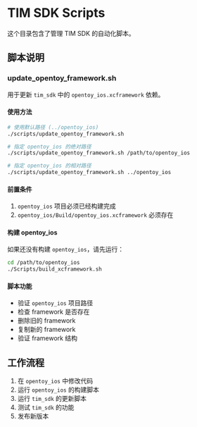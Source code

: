 # TIM SDK Scripts

这个目录包含了管理 TIM SDK 的自动化脚本。

## 脚本说明

### update_opentoy_framework.sh

用于更新 `tim_sdk` 中的 `opentoy_ios.xcframework` 依赖。

#### 使用方法

```bash
# 使用默认路径 (../opentoy_ios)
./scripts/update_opentoy_framework.sh

# 指定 opentoy_ios 的绝对路径
./scripts/update_opentoy_framework.sh /path/to/opentoy_ios

# 指定 opentoy_ios 的相对路径
./scripts/update_opentoy_framework.sh ../opentoy_ios
```

#### 前置条件

1. `opentoy_ios` 项目必须已经构建完成
2. `opentoy_ios/Build/opentoy_ios.xcframework` 必须存在

#### 构建 opentoy_ios

如果还没有构建 `opentoy_ios`，请先运行：

```bash
cd /path/to/opentoy_ios
./Scripts/build_xcframework.sh
```

#### 脚本功能

- 验证 `opentoy_ios` 项目路径
- 检查 framework 是否存在
- 删除旧的 framework
- 复制新的 framework
- 验证 framework 结构

## 工作流程

1. 在 `opentoy_ios` 中修改代码
2. 运行 `opentoy_ios` 的构建脚本
3. 运行 `tim_sdk` 的更新脚本
4. 测试 `tim_sdk` 的功能
5. 发布新版本
